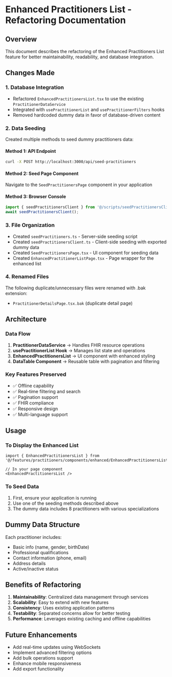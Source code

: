 # Enhanced Practitioners List - Refactoring Documentation

## Overview
This document describes the refactoring of the Enhanced Practitioners List feature for better maintainability, readability, and database integration.

## Changes Made

### 1. Database Integration
- Refactored `EnhancedPractitionersList.tsx` to use the existing `PractitionerDataService`
- Integrated with `usePractitionerList` and `usePractitionerFilters` hooks
- Removed hardcoded dummy data in favor of database-driven content

### 2. Data Seeding
Created multiple methods to seed dummy practitioners data:

#### Method 1: API Endpoint
```bash
curl -X POST http://localhost:3000/api/seed-practitioners
```

#### Method 2: Seed Page Component
Navigate to the `SeedPractitionersPage` component in your application

#### Method 3: Browser Console
```javascript
import { seedPractitionersClient } from '@/scripts/seedPractitionersClient';
await seedPractitionersClient();
```

### 3. File Organization
- Created `seedPractitioners.ts` - Server-side seeding script
- Created `seedPractitionersClient.ts` - Client-side seeding with exported dummy data
- Created `SeedPractitionersPage.tsx` - UI component for seeding data
- Created `EnhancedPractitionerListPage.tsx` - Page wrapper for the enhanced list

### 4. Renamed Files
The following duplicate/unnecessary files were renamed with .bak extension:
- `PractitionerDetailsPage.tsx.bak` (duplicate detail page)

## Architecture

### Data Flow
1. **PractitionerDataService** → Handles FHIR resource operations
2. **usePractitionerList Hook** → Manages list state and operations  
3. **EnhancedPractitionersList** → UI component with enhanced styling
4. **DataTable Component** → Reusable table with pagination and filtering

### Key Features Preserved
- ✅ Offline capability
- ✅ Real-time filtering and search
- ✅ Pagination support
- ✅ FHIR compliance
- ✅ Responsive design
- ✅ Multi-language support

## Usage

### To Display the Enhanced List
```tsx
import { EnhancedPractitionersList } from '@/features/practitioners/components/enhanced/EnhancedPractitionersList';

// In your page component
<EnhancedPractitionersList />
```

### To Seed Data
1. First, ensure your application is running
2. Use one of the seeding methods described above
3. The dummy data includes 8 practitioners with various specializations

## Dummy Data Structure
Each practitioner includes:
- Basic info (name, gender, birthDate)
- Professional qualifications
- Contact information (phone, email)
- Address details
- Active/inactive status

## Benefits of Refactoring
1. **Maintainability**: Centralized data management through services
2. **Scalability**: Easy to extend with new features
3. **Consistency**: Uses existing application patterns
4. **Testability**: Separated concerns allow for better testing
5. **Performance**: Leverages existing caching and offline capabilities

## Future Enhancements
- Add real-time updates using WebSockets
- Implement advanced filtering options
- Add bulk operations support
- Enhance mobile responsiveness
- Add export functionality